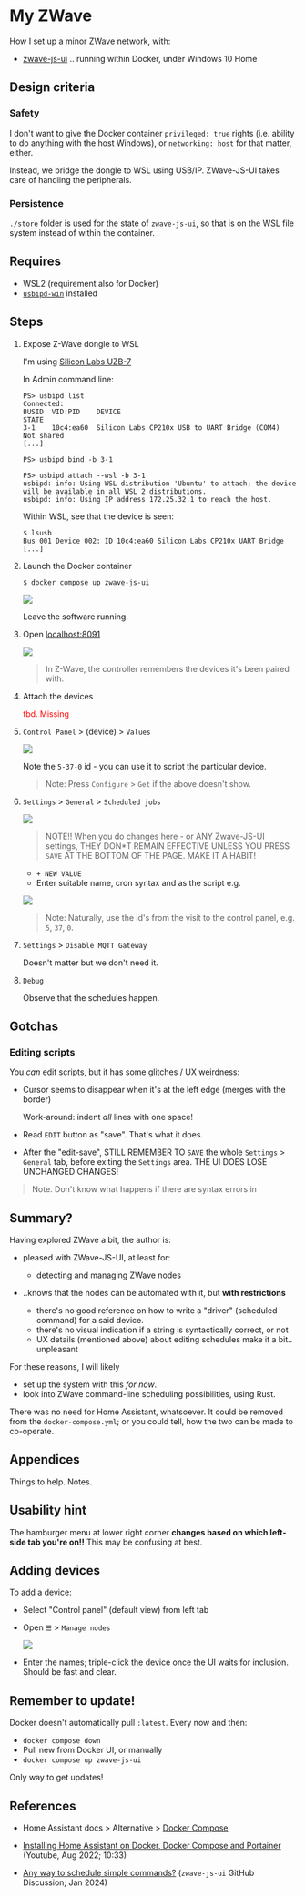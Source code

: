 
# My ZWave

How I set up a minor ZWave network, with:

- [zwave-js-ui](https://github.com/zwave-js/zwave-js-ui)
  .. running within Docker, under Windows 10 Home

## Design criteria

### Safety

I don't want to give the Docker container `privileged: true` rights (i.e. ability to do anything
with the host Windows), or `networking: host` for that matter, either.

Instead, we bridge the dongle to WSL using USB/IP. ZWave-JS-UI takes care of handling the peripherals.

### Persistence

`./store` folder is used for the state of `zwave-js-ui`, so that is on the WSL file system instead of within the container.

## Requires

- WSL2 (requirement also for Docker)
- [`usbipd-win`](https://github.com/dorssel/usbipd-win) installed


## Steps

1. Expose Z-Wave dongle to WSL

   I'm using [Silicon Labs UZB-7](https://www.silabs.com/development-tools/wireless/z-wave/efr32zg14-usb-7-z-wave-700-stick-bridge-module) 

   In Admin command line:

   ```
   PS> usbipd list
   Connected:
   BUSID  VID:PID    DEVICE                                                        STATE
   3-1    10c4:ea60  Silicon Labs CP210x USB to UART Bridge (COM4)                 Not shared
   [...]
   ```

   ```
   PS> usbipd bind -b 3-1
   ```

   ```
   PS> usbipd attach --wsl -b 3-1
   usbipd: info: Using WSL distribution 'Ubuntu' to attach; the device will be available in all WSL 2 distributions.
   usbipd: info: Using IP address 172.25.32.1 to reach the host.
   ```

   Within WSL, see that the device is seen:

   ```
   $ lsusb
   Bus 001 Device 002: ID 10c4:ea60 Silicon Labs CP210x UART Bridge
   [...]
   ```

2. Launch the Docker container

   ```
   $ docker compose up zwave-js-ui
   ```

   ![](.images/zwave-js-ui-up.png)   

   Leave the software running.

3. Open [localhost:8091](http://localhost)

   ![](.images/zwave-js-ui-home.png)
   
   >In Z-Wave, the controller remembers the devices it's been paired with.

4. Attach the devices

   <font color=red>tbd. Missing</font>

5. `Control Panel` > (device) > `Values`

   ![](.images/zwave-switch-manual.png)

   Note the `5-37-0` id - you can use it to script the particular device.

   >Note: Press `Configure` > `Get` if the above doesn't show.

6. `Settings` > `General` > `Scheduled jobs`

   ![](.images/schedules.png)

   >NOTE!! When you do changes here - or ANY Zwave-JS-UI settings, THEY DON*T REMAIN EFFECTIVE UNLESS YOU PRESS `SAVE` AT THE BOTTOM OF THE PAGE. MAKE IT A HABIT!

   - `+ NEW VALUE`
   - Enter suitable name, cron syntax and as the script e.g. 

   ![](.images/script.png)

   >Note: Naturally, use the id's from the visit to the control panel, e.g. `5`, `37`, `0`.

7. `Settings` > `Disable MQTT Gateway`

   Doesn't matter but we don't need it.

7. `Debug`

   Observe that the schedules happen.

## Gotchas

### Editing scripts

You *can* edit scripts, but it has some glitches / UX weirdness:

- Cursor seems to disappear when it's at the left edge (merges with the border)

   Work-around: indent *all* lines with one space!

- Read `EDIT` button as "save". That's what it does.

- After the "edit-save", STILL REMEMBER TO `SAVE` the whole `Settings` > `General` tab, before exiting the `Settings` area. THE UI DOES LOSE UNCHANGED CHANGES!

>Note. Don't know what happens if there are syntax errors in  

## Summary?

Having explored ZWave a bit, the author is:

- pleased with ZWave-JS-UI, at least for:
   - detecting and managing ZWave nodes

- ..knows that the nodes can be automated with it, but **with restrictions**
   - there's no good reference on how to write a "driver" (scheduled command) for a said device. 
   - there's no visual indication if a string is syntactically correct, or not
   - UX details (mentioned above) about editing schedules make it a bit.. unpleasant

For these reasons, I will likely

- set up the system with this *for now*. 
- look into ZWave command-line scheduling possibilities, using Rust.

There was no need for Home Assistant, whatsoever. It could be removed from the `docker-compose.yml`; or you could tell, how the two can be made to co-operate.

## Appendices

Things to help. Notes.

## Usability hint

The hamburger menu at lower right corner **changes based on which left-side tab you're on!!** This may be confusing at best.

## Adding devices

To add a device:

- Select "Control panel" (default view) from left tab
- Open `☰` > `Manage nodes`

   ![](.images/manage-nodes.png)

- Enter the names; triple-click the device once the UI waits for inclusion. Should be fast and clear.

## Remember to update!

Docker doesn't automatically pull `:latest`. Every now and then:

- `docker compose down`
- Pull new from Docker UI, or manually
- `docker compose up zwave-js-ui`

Only way to get updates!

## References

- Home Assistant docs > Alternative > [Docker Compose](https://www.home-assistant.io/installation/alternative/#docker-compose)

- [Installing Home Assistant on Docker, Docker Compose and Portainer](https://www.youtube.com/watch?v=3ayI--eot4o) (Youtube, Aug 2022; 10:33)

- [Any way to schedule simple commands?](https://github.com/zwave-js/zwave-js-ui/issues/3507) (`zwave-js-ui` GitHub Discussion; Jan 2024)
